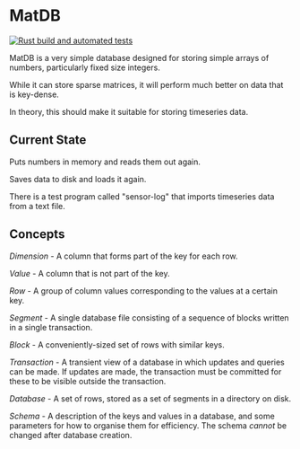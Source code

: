 MatDB
====

[![Rust build and automated tests](https://github.com/ejrh/matdb/actions/workflows/rust.yml/badge.svg)](https://github.com/ejrh/matdb/actions/workflows/rust.yml)

MatDB is a very simple database designed for storing simple arrays of numbers, particularly fixed size integers.

While it can store sparse matrices, it will perform much better on data that is key-dense.

In theory, this should make it suitable for storing timeseries data.

Current State
---

Puts numbers in memory and reads them out again.

Saves data to disk and loads it again.

There is a test program called "sensor-log" that imports timeseries data from a text file.

Concepts
---

*Dimension* - A column that forms part of the key for each row.

*Value* - A column that is not part of the key.

*Row* - A group of column values corresponding to the values at a certain key. 

*Segment* - A single database file consisting of a sequence of blocks written in a single transaction.

*Block* - A conveniently-sized set of rows with similar keys.

*Transaction* - A transient view of a database in which updates and queries can be made.  If updates are made, the transaction must be committed for these to be visible outside the transaction.

*Database* - A set of rows, stored as a set of segments in a directory on disk. 

*Schema* - A description of the keys and values in a database, and some parameters for how to organise them for efficiency.  The schema *cannot* be changed after database creation.
